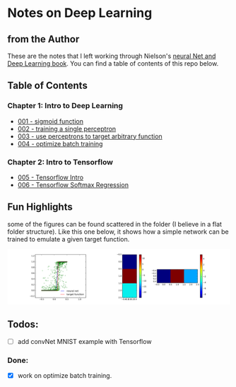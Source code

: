 # Notes on Deep Learning

## from the Author

These are the notes that I left working through Nielson's [neural Net and Deep Learning book](https://neuralnetworksanddeeplearning.com). You can find a table of contents of this repo below.

## Table of Contents
### Chapter 1: Intro to Deep Learning
- [001 - sigmoid function](Ch1%20intro%20to%20deep%20learning/001%20-%20sigmoid%20function.ipynb)
- [002 - training a single perceptron](Ch1%20intro%20to%20deep%20learning/002%20-%20training%20a%20single%20perceptron.ipynb)
- [003 - use perceptrons to target arbitrary function](Ch1%20intro%20to%20deep%20learning/003%20-%20use%20perceptrons%20to%20target%20arbitrary%20function.ipynb)
- [004 - optimize batch training](Ch1%20intro%20to%20deep%20learning/004%20-%20optimize%20batch%20training.ipynb)
### Chapter 2: Intro to Tensorflow
- [005 - Tensorflow Intro](Ch2%20Intro%20to%20Tensorflow/005%20-%20Tensorflow%20Intro.ipynb)
- [006 - Tensorflow Softmax Regression](Ch2%20Intro%20to%20Tensorflow/006%20-%20Tensorflow%20Softmax%20Regression.ipynb)

## Fun Highlights

some of the figures can be found scattered in the folder (I believe in a flat folder 
structure). Like this one below, it shows how a simple network can be trained 
to emulate a given target function.

[![network trained to emulate function](trained%20neural%20net%20emulate%20a%20step%20function.png)](004%20-%20optimize%20batch%20training.ipynb)

## Todos:

- [ ] add convNet MNIST example with Tensorflow

### Done:

- [x] work on optimize batch training.

